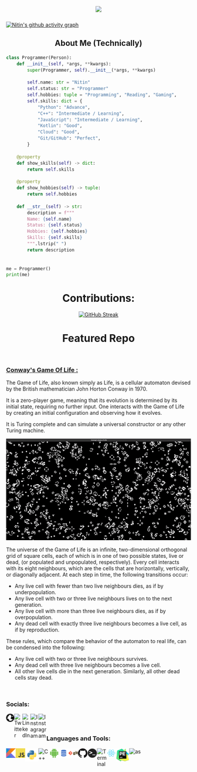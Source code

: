 <h1 align="center">
    <img src="https://readme-typing-svg.herokuapp.com/?lines=Hello,+World!;My+name+is+Nitin.;Welcome+to+my+profile!&center=true&size=27">
</h1>

[![Nitin's github activity graph](https://activity-graph.herokuapp.com/graph?username=foo290&theme=react-dark)](https://github.com/ashutosh00710/github-readme-activity-graph)


<h2 align="center"> About Me (Technically) </h2>

```py
class Programmer(Person):
    def __init__(self, *args, **kwargs):
        super(Programmer, self).__init__(*args, **kwargs)
        
        self.name: str = "Nitin"
        self.status: str = "Programmer"
        self.hobbies: tuple = "Programming", "Reading", "Gaming",
        self.skills: dict = {
            "Python": "Advance",
            "C++": "Intermediate / Learning",
            "JavaScript": "Intermediate / Learning",
            "Kotlin": "Good",
            "Cloud": "Good",
            "Git/GitHub": "Perfect",
        }

    @property
    def show_skills(self) -> dict:
        return self.skills

    @property
    def show_hobbies(self) -> tuple:
        return self.hobbies

    def __str__(self) -> str:
        description = f"""
        Name: {self.name}
        Status: {self.status}
        Hobbies: {self.hobbies}
        Skills: {self.skills}
        """.lstrip(" ")
        return description


me = Programmer()
print(me)

```

<div align='center'>

  # Contributions:
  [![GitHub Streak](https://github-readme-streak-stats.herokuapp.com/?user=foo290&theme=dark)](https://git.io/streak-stats)

</div>


<div align='center'>
<h1>Featured Repo</h1>
</div>
<br />

<h3>
  <a href="https://github.com/foo290/Conways-game-of-life">
    Conway's Game Of Life :
  </a>
</h3>
The Game of Life, also known simply as Life, is a cellular automaton devised by the British mathematician John Horton Conway in 1970.

It is a zero-player game, meaning that its evolution is determined by its initial state, requiring no further input. One interacts with the Game of Life by creating an initial configuration and observing how it evolves. 

It is Turing complete and can simulate a universal constructor or any other Turing machine.

<div align='center'>
  <img src="https://github.com/foo290/Conways-game-of-life/blob/main/readmeImages(non-project)/game_of_life.gif" width="720px">
</div>

The universe of the Game of Life is an infinite, two-dimensional orthogonal grid of square cells, each of which is in one of two possible states, live or dead, (or populated and unpopulated, respectively). Every cell interacts with its eight neighbours, which are the cells that are horizontally, vertically, or diagonally adjacent. At each step in time, the following transitions occur:

* Any live cell with fewer than two live neighbours dies, as if by underpopulation.
* Any live cell with two or three live neighbours lives on to the next generation.
* Any live cell with more than three live neighbours dies, as if by overpopulation.
* Any dead cell with exactly three live neighbours becomes a live cell, as if by reproduction.


These rules, which compare the behavior of the automaton to real life, can be condensed into the following:
* Any live cell with two or three live neighbours survives.
* Any dead cell with three live neighbours becomes a live cell.
* All other live cells die in the next generation. Similarly, all other dead cells stay dead.
<br />



### Socials:
[<img align="left" alt="" width="22px" src="https://raw.githubusercontent.com/iconic/open-iconic/master/svg/globe.svg" />][website]
[<img align="left" alt="Twitter" width="22px" src="https://cdn.jsdelivr.net/npm/simple-icons@v3/icons/twitter.svg" />][twitter]
[<img align="left" alt="LinkedIn" width="22px" src="https://cdn.jsdelivr.net/npm/simple-icons@v3/icons/linkedin.svg" />][linkedin]
[<img align="left" alt="Instagram" width="22px" src="https://cdn.jsdelivr.net/npm/simple-icons@v3/icons/instagram.svg" />][instagram]
[<img align="left" alt="Instagram" width="22px" src="https://cdn.jsdelivr.net/npm/simple-icons@v3/icons/spotify.svg" />][spotify]    

<br /> <br />

### Languages and Tools:
[<img align="left" alt="Kotlin" width="26px" src="https://raw.githubusercontent.com/github/explore/80688e429a7d4ef2fca1e82350fe8e3517d3494d/topics/kotlin/kotlin.png" />][kotlin]
  
<img align="left" alt="JavaScript" width="26px" src="https://raw.githubusercontent.com/github/explore/80688e429a7d4ef2fca1e82350fe8e3517d3494d/topics/javascript/javascript.png" />
<img align="left" alt="Python" width="36px" src="https://raw.githubusercontent.com/github/explore/80688e429a7d4ef2fca1e82350fe8e3517d3494d/topics/python/python.png" />

<img align="left" alt="C++" width="30px" src="https://user-images.githubusercontent.com/42747200/46140125-da084900-c26d-11e8-8ea7-c45ae6306309.png" />


<img align="left" alt="Kotlin" width="26px" src="https://raw.githubusercontent.com/github/explore/80688e429a7d4ef2fca1e82350fe8e3517d3494d/topics/android/android.png" />
<img align="left" alt="SQL" width="26px" src="https://raw.githubusercontent.com/github/explore/80688e429a7d4ef2fca1e82350fe8e3517d3494d/topics/sql/sql.png" />
<img align="left" alt="Git" width="26px" src="https://raw.githubusercontent.com/github/explore/80688e429a7d4ef2fca1e82350fe8e3517d3494d/topics/git/git.png" />
<img align="left" alt="GitHub" width="26px" src="https://raw.githubusercontent.com/github/explore/78df643247d429f6cc873026c0622819ad797942/topics/github/github.png" />
<img align="left" alt="Terminal" width="26px" src="https://raw.githubusercontent.com/github/explore/80688e429a7d4ef2fca1e82350fe8e3517d3494d/topics/terminal/terminal.png" />
<img align="left" alt="Terminal" width="26px" src="https://simpleicons.org/icons/django.svg" />
<img align="left" alt="Terminal" width="26px" src="https://raw.githubusercontent.com/github/explore/80688e429a7d4ef2fca1e82350fe8e3517d3494d/topics/react/react.png" />
<img align="left" alt="Python" width="36px" src="https://raw.githubusercontent.com/foo290/foo290/master/icons/icon(2).png" />
<img align="left" alt="as" width="45px" src="https://upload.wikimedia.org/wikipedia/commons/thumb/8/8f/Breezeicons-apps-48-android-studio.svg/1024px-Breezeicons-apps-48-android-studio.svg.png" />

<br />


<!-- <p align="center">
    <img src="https://img.shields.io/badge/JavaScript-323330?style=for-the-badge&logo=javascript&logoColor=F7DF1E">
    <img src="https://img.shields.io/badge/python-E34F26?style=for-the-badge&logo=HTML5&logoColor=white">
    <img src="https://img.shields.io/badge/kotlin-1572B6?style=for-the-badge&logo=kotlin&logoColor=white">
    <img src="https://img.shields.io/badge/C%2B%2B-00599C?style=for-the-badge&logo=C%2B%2B&logoColor=white">
    <img src="https://img.shields.io/badge/NODE.JS-339933?style=for-the-badge&logo=Node.js&logoColor=white">
    <img src="https://img.shields.io/badge/JSON-000000?style=for-the-badge&logo=JSON&logoColor=white">
    <img src="https://img.shields.io/badge/sublime%20text-FF9800?&style=for-the-badge&logo=sublime-text&logoColor=white">
  <br>
    <img src="https://img.shields.io/badge/VS%20Code-007ACC?&style=for-the-badge&logo=visual-studio-code&logoColor=white">
    <img src="https://img.shields.io/badge/google%20chrome-4285F4?&style=for-the-badge&logo=google%20chrome&logoColor=white">
    <img src="https://img.shields.io/badge/git-F05032?&style=for-the-badge&logo=git&logoColor=white">
    <img src="https://img.shields.io/badge/react-61DAFB?&style=for-the-badge&logo=react&logoColor=121212">
    <img src="https://img.shields.io/badge/sqlite-003B57?&style=for-the-badge&logo=sqlite&logoColor=white">
</p>
 -->

[website]: https://foo290.github.io
[twitter]: https://twitter.com/_foo290
[instagram]: https://instagram.com/_iamnitinsharma
[linkedin]: https://www.linkedin.com/in/iam-nitinsharma
[spotify]: https://open.spotify.com/user/8nn30yykzlqao2u3q3zlseual
  
[kotlin]: https://github.com/foo290/learn-kotlin


[featured]: https://github.com/foo290/Conways-game-of-life

